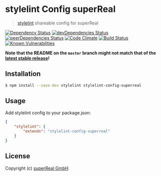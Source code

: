# stylelint Config superReal
> [stylelint](https://stylelint.io/) shareable config for superReal

[![Dependency Status](https://david-dm.org/superReal/stylelint-config-superreal.svg)](https://david-dm.org/superReal/stylelint-config-superreal)
[![devDependencies Status](https://david-dm.org/superReal/stylelint-config-superreal/dev-status.svg)](https://david-dm.org/superReal/stylelint-config-superreal?type=dev)
[![peerDependencies Status](https://david-dm.org/superReal/stylelint-config-superreal/peer-status.svg)](https://david-dm.org/superReal/stylelint-config-superreal?type=peer)
[![Code Climate](https://codeclimate.com/github/superReal/stylelint-config-superreal/badges/gpa.svg)](https://codeclimate.com/github/superReal/stylelint-config-superreal)
[![Build Status](https://travis-ci.org/superReal/stylelint-config-superreal.svg?branch=master)](https://travis-ci.org/superReal/stylelint-config-superreal)
[![Known Vulnerabilities](https://snyk.io/test/github/superReal/stylelint-config-superreal/badge.svg)](https://snyk.io/test/github/superReal/stylelint-config-superreal)

**Note that the README on the `master` branch might not match that of the [latest stable release](https://github.com/superReal/stylelint-config-superreal/releases/latest)!**


## Installation
    
```bash
$ npm install --save-dev stylelint stylelint-config-superreal
```

## Usage

Add stylelint config to your package.json:

```json
{
    "stylelint": {
        "extends": "stylelint-config-superreal"
    }
}
```



## License
Copyright (c) [superReal GmbH](http://www.superreal.de)
